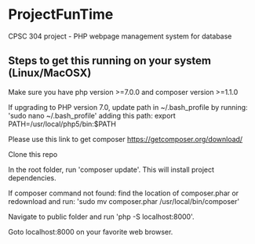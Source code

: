 # ProjectFunTime
CPSC 304 project - PHP webpage management system for database

## Steps to get this running on your system (Linux/MacOSX)

Make sure you have php version >=7.0.0 and composer version >=1.1.0

If upgrading to PHP version 7.0, update path in ~/.bash_profile by running:
    'sudo nano ~/.bash_profile'
adding this path: 
    export PATH=/usr/local/php5/bin:$PATH

Please use this link to get composer https://getcomposer.org/download/

Clone this repo

In the root folder, run 'composer update'. This will install project dependencies.

If composer command not found: find the location of composer.phar or redownload and run: 
    'sudo mv composer.phar /usr/local/bin/composer'

Navigate to public folder and run 'php -S localhost:8000'.

Goto localhost:8000 on your favorite web browser.
